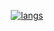 <div align="center">
  
[![langs](https://github.benpuls.ru/?username=byBenPuls&theme=vice_city_gradient&columns=4)](https://github.com/byBenPuls/github-language-stats)

</div>
